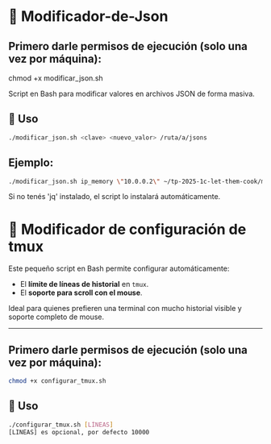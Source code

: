 # 🔧 Modificador-de-Json

## Primero darle permisos de ejecución (solo una vez por máquina):
chmod +x modificar_json.sh

Script en Bash para modificar valores en archivos JSON de forma masiva.

## 🚀 Uso
```bash
./modificar_json.sh <clave> <nuevo_valor> /ruta/a/jsons
```

## Ejemplo:

```bash
./modificar_json.sh ip_memory \"10.0.0.2\" ~/tp-2025-1c-let-them-cook/memoria/
```

Si no tenés 'jq' instalado, el script lo instalará automáticamente.





# 🔧 Modificador de configuración de tmux

Este pequeño script en Bash permite configurar automáticamente:

- El **límite de líneas de historial** en `tmux`.
- El **soporte para scroll con el mouse**.

Ideal para quienes prefieren una terminal con mucho historial visible y soporte completo de mouse.

---
## Primero darle permisos de ejecución (solo una vez por máquina):

```bash
chmod +x configurar_tmux.sh
```

## 🚀 Uso

```bash
./configurar_tmux.sh [LÍNEAS]
[LINEAS] es opcional, por defecto 10000
```
